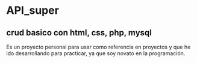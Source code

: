 # API_super
## crud basico con html, css, php, mysql


Es un proyecto personal para usar como referencia en proyectos y que he ido desarrollando para practicar, ya que soy novato en la programación.
